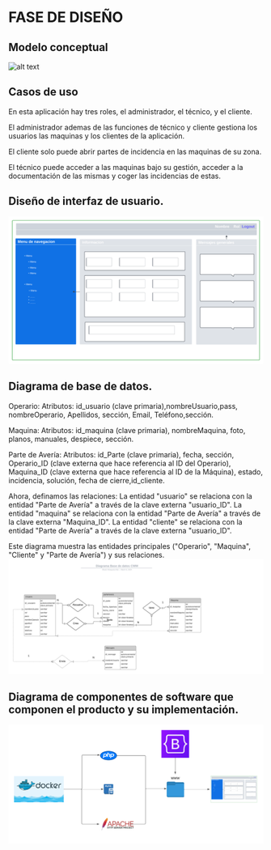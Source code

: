 # FASE DE DISEÑO

## Modelo conceptual
![alt text](<../img/Árbol de decisiones.png>)
## Casos de uso 

En esta aplicación hay tres roles, el administrador, el técnico, y el cliente.

El administrador ademas de las funciones de técnico y cliente gestiona los usuarios las maquinas y los clientes de la aplicación.

El cliente solo puede abrir partes de incidencia en las maquinas de su zona.

El técnico puede acceder a las maquinas bajo su gestión, acceder a la documentación de las mismas y coger las incidencias de estas.



## Diseño de interfaz de usuario.
![alt text](<../img/Tablero en blanco.png>)
## Diagrama de base de datos.

Operario:
Atributos: id_usuario (clave primaria),nombreUsuario,pass, nombreOperario, Apellidos, sección, Email, Teléfono,sección.

Maquina:
Atributos: id_maquina (clave primaria), nombreMaquina, foto, planos, manuales, despiece, sección.

Parte de Avería:
Atributos: id_Parte (clave primaria), fecha, sección, Operario_ID (clave externa que hace referencia al ID del Operario), Maquina_ID (clave externa que hace referencia al ID de la Máquina), estado, incidencia, solución, fecha de cierre,id_cliente.

Ahora, definamos las relaciones:
La entidad "usuario" se relaciona con la entidad "Parte de Avería" a través de la clave externa "usuario_ID".
La entidad "maquina" se relaciona con la entidad "Parte de Avería" a través de la clave externa "Maquina_ID".
La entidad "cliente" se relaciona con la entidad "Parte de Avería" a través de la clave externa "usuario_ID".

Este diagrama muestra las entidades principales ("Operario", "Maquina", "Cliente" y "Parte de Avería") y sus relaciones.
![alt text](<../img/Diagrama base de datos CWM.png>)
## Diagrama de componentes de software que componen el producto y su implementación.

![alt text](<../img/Diagrama de sofware.png>)
